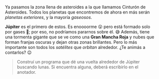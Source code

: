Ya pasamos la zona llena de asteroides a la que llamamos Cinturón de Asteroides. Todos los planetas que encontremos de ahora en más serán _planetas exteriores_, y la mayoría _gaseosos_.

**Júpiter** es el primero de estos. Es enoooorme :open_mouth: pero está formado solo por gases :dash:; por eso, no podríamos pararnos sobre él. :sweat_smile: Además, tiene una tormenta gigante que se ve como una **Gran Mancha Roja** y nubes que forman franjas oscuras  y dejan otras zonas brillantes. Pero lo más importante son todos los _satélites_ que _orbitan_ alrededor. ¿Te animás a contarlos? :wink:

> Construí un programa que dé una vuelta alrededor de Júpiter buscando lunas. Si encuentra alguna, deberá escribirlo en el anotador.